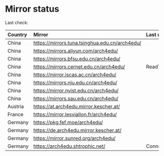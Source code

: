 <script src="./time.js"></script>
# Mirror status
Last check: <script type="text/javascript">localize(1755192204.8248508);</script>

|Country|Mirror|Last update|
|:------|:-----|:----------|
|China|https://mirrors.tuna.tsinghua.edu.cn/arch4edu/|<script type="text/javascript">localize(1755154178);</script>|
|China|https://mirrors.aliyun.com/arch4edu/|<script type="text/javascript">localize(1755154178);</script>|
|China|https://mirrors.bfsu.edu.cn/arch4edu/|<script type="text/javascript">localize(1755110829);</script>|
|China|https://mirrors.cernet.edu.cn/arch4edu/|ReadTimeout|
|China|https://mirror.iscas.ac.cn/arch4edu/|<script type="text/javascript">localize(1755154178);</script>|
|China|https://mirrors.nju.edu.cn/arch4edu/|<script type="text/javascript">localize(1755110829);</script>|
|China|https://mirror.nyist.edu.cn/arch4edu/|<script type="text/javascript">localize(1755154178);</script>|
|China|https://mirrors.sau.edu.cn/arch4edu/|<script type="text/javascript">localize(1755110829);</script>|
|Austria|https://at.arch4edu.mirror.kescher.at/|<script type="text/javascript">localize(1755154178);</script>|
|France|https://mirror.lesviallon.fr/arch4edu/|<script type="text/javascript">localize(1755154178);</script>|
|Germany|https://pkg.fef.moe/arch4edu/|<script type="text/javascript">localize(1755154178);</script>|
|Germany|https://de.arch4edu.mirror.kescher.at/|<script type="text/javascript">localize(1755154178);</script>|
|Germany|https://mirror.sunred.org/arch4edu/|<script type="text/javascript">localize(1755154178);</script>|
|Germany|https://arch4edu.shtrophic.net/|ConnectionError|

<script src="./tablefilter/tablefilter.js"></script>
<script src="./table.js"></script>